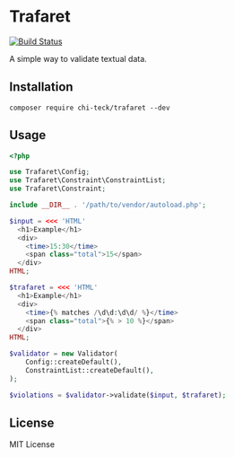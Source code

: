 # Trafaret

[![Build Status](https://travis-ci.org/Chi-teck/trafaret.svg?branch=master)](https://travis-ci.org/Chi-teck/trafaret)

A simple way to validate textual data.

## Installation
`composer require chi-teck/trafaret --dev`

## Usage
```php
<?php

use Trafaret\Config;
use Trafaret\Constraint\ConstraintList;
use Trafaret\Constraint;

include __DIR__ . '/path/to/vendor/autoload.php';

$input = <<< 'HTML'
  <h1>Example</h1>
  <div>
    <time>15:30</time>
    <span class="total">15</span>
  </div>
HTML;

$trafaret = <<< 'HTML'
  <h1>Example</h1>
  <div>
    <time>{% matches /\d\d:\d\d/ %}</time>
    <span class="total">{% > 10 %}</span>
  </div>
HTML;

$validator = new Validator(
    Config::createDefault(),
    ConstraintList::createDefault(),
);

$violations = $validator->validate($input, $trafaret);
```

## License
MIT License
 
